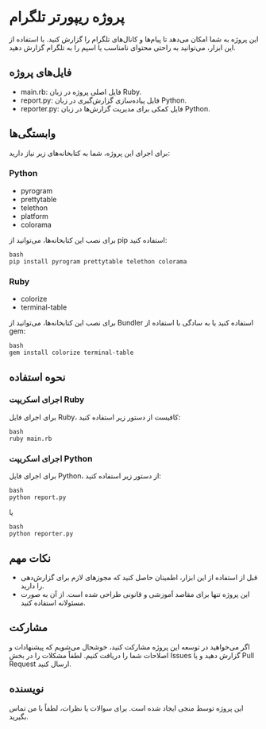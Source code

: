 # پروژه ریپورتر تلگرام

این پروژه به شما امکان می‌دهد تا پیام‌ها و کانال‌های تلگرام را گزارش کنید. با استفاده از این ابزار، می‌توانید به راحتی محتوای نامناسب یا اسپم را به تلگرام گزارش دهید.

## فایل‌های پروژه

- main.rb: فایل اصلی پروژه در زبان Ruby.
- report.py: فایل پیاده‌سازی گزارش‌گیری در زبان Python.
- reporter.py: فایل کمکی برای مدیریت گزارش‌ها در زبان Python.

## وابستگی‌ها

برای اجرای این پروژه، شما به کتابخانه‌های زیر نیاز دارید:

### Python

- pyrogram
- prettytable
- telethon
- platform
- colorama

برای نصب این کتابخانه‌ها، می‌توانید از pip استفاده کنید:
```
bash
pip install pyrogram prettytable telethon colorama
```
### Ruby

- colorize
- terminal-table

برای نصب این کتابخانه‌ها، می‌توانید از Bundler استفاده کنید یا به سادگی با استفاده از gem:
```
bash
gem install colorize terminal-table
```
## نحوه استفاده

### اجرای اسکریپت Ruby

برای اجرای فایل Ruby، کافیست از دستور زیر استفاده کنید:
```
bash
ruby main.rb
```
### اجرای اسکریپت Python

برای اجرای فایل Python، از دستور زیر استفاده کنید:
```
bash
python report.py
```
یا
```
bash
python reporter.py
```
## نکات مهم

- قبل از استفاده از این ابزار، اطمینان حاصل کنید که مجوزهای لازم برای گزارش‌دهی را دارید.
- این پروژه تنها برای مقاصد آموزشی و قانونی طراحی شده است. از آن به صورت مسئولانه استفاده کنید.

## مشارکت

اگر می‌خواهید در توسعه این پروژه مشارکت کنید، خوشحال می‌شویم که پیشنهادات و اصلاحات شما را دریافت کنیم. لطفاً مشکلات را در بخش Issues گزارش دهید و یا Pull Request ارسال کنید.

## نویسنده

این پروژه توسط منجی ایجاد شده است. برای سوالات یا نظرات، لطفاً با من تماس بگیرید.


